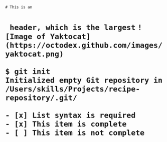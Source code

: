 `# This is an `<h1>` header, which is the largest`
`![Image of Yaktocat](https://octodex.github.com/images/yaktocat.png)`


```
$ git init
Initialized empty Git repository in /Users/skills/Projects/recipe-repository/.git/
```
```
- [x] List syntax is required
- [x] This item is complete
- [ ] This item is not complete
```
